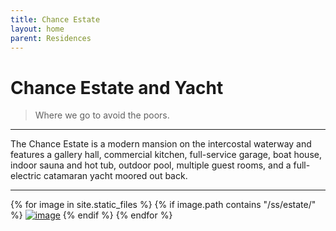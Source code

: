 ```yaml
---
title: Chance Estate
layout: home
parent: Residences
---
```


# Chance Estate and Yacht
> Where we go to avoid the poors.

---

The Chance Estate is a modern mansion on the intercostal waterway and features a gallery hall, commercial kitchen, full-service garage, boat house, indoor sauna and hot tub, outdoor pool, multiple guest rooms, and a full-electric catamaran yacht moored out back.

---

{% for image in site.static_files %}
{% if image.path contains "/ss/estate/" %}
<a href="{{ image.path }}"><img src="{{ image.path }}" alt="image" /></a>
{% endif %}
{% endfor %}